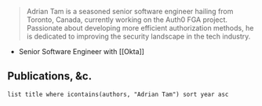 >Adrian Tam is a seasoned senior software engineer hailing from Toronto, Canada, currently working on the Auth0 FGA project. Passionate about developing more efficient authorization methods, he is dedicated to improving the security landscape in the tech industry.

- Senior Software Engineer with [[Okta]]

## Publications, &c.
```dataview
list title where icontains(authors, "Adrian Tam") sort year asc
```

